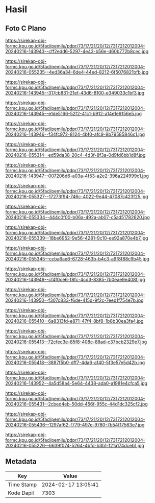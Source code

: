 # Hasil

## Foto C Plano

https://sirekap-obj-formc.kpu.go.id/5fad/pemilu/pdpr/73/17/21/20/12/7317212012004-20240216-143943--cff2edd6-5297-4e43-b56e-d60b772b8cec.jpg

https://sirekap-obj-formc.kpu.go.id/5fad/pemilu/pdpr/73/17/21/20/12/7317212012004-20240216-055235--4ed36a34-6de4-44ed-8212-6f5076821bfb.jpg

https://sirekap-obj-formc.kpu.go.id/5fad/pemilu/pdpr/73/17/21/20/12/7317212012004-20240216-143945--317cb831-21ef-43d6-8100-e349033c1bf3.jpg

https://sirekap-obj-formc.kpu.go.id/5fad/pemilu/pdpr/73/17/21/20/12/7317212012004-20240216-143945--e1de5166-52f2-41c1-b912-a14e1e9156e5.jpg

https://sirekap-obj-formc.kpu.go.id/5fad/pemilu/pdpr/73/17/21/20/12/7317212012004-20240216-143946--f34fc972-8124-4bf0-afc9-9b79585846c1.jpg

https://sirekap-obj-formc.kpu.go.id/5fad/pemilu/pdpr/73/17/21/20/12/7317212012004-20240216-055314--ed59da38-20c4-4d3f-8f3a-0d9fd6bb1d8f.jpg

https://sirekap-obj-formc.kpu.go.id/5fad/pemilu/pdpr/73/17/21/20/12/7317212012004-20240216-143947--007206d6-a03a-4f53-a2e2-396a224999c1.jpg

https://sirekap-obj-formc.kpu.go.id/5fad/pemilu/pdpr/73/17/21/20/12/7317212012004-20240216-055327--17273f94-746c-4022-9e44-47087c423f25.jpg

https://sirekap-obj-formc.kpu.go.id/5fad/pemilu/pdpr/73/17/21/20/12/7317212012004-20240216-055334--444c0f00-b06a-492a-ab07-c5ad51782620.jpg

https://sirekap-obj-formc.kpu.go.id/5fad/pemilu/pdpr/73/17/21/20/12/7317212012004-20240216-055339--18be6952-9e56-4281-9c10-ee92a870e4b7.jpg

https://sirekap-obj-formc.kpu.go.id/5fad/pemilu/pdpr/73/17/21/20/12/7317212012004-20240216-055345--ccba6ae6-6728-463b-b4c3-a9f8f88c9b45.jpg

https://sirekap-obj-formc.kpu.go.id/5fad/pemilu/pdpr/73/17/21/20/12/7317212012004-20240216-143949--cf4f0ce6-f8fc-4cd3-8385-7b0eae9e408f.jpg

https://sirekap-obj-formc.kpu.go.id/5fad/pemilu/pdpr/73/17/21/20/12/7317212012004-20240216-143950--f307c833-f6de-415d-9f2c-7eed1f754e7b.jpg

https://sirekap-obj-formc.kpu.go.id/5fad/pemilu/pdpr/73/17/21/20/12/7317212012004-20240216-055410--6a8313fd-e871-47f4-8bf8-1b8b30ea3fa4.jpg

https://sirekap-obj-formc.kpu.go.id/5fad/pemilu/pdpr/73/17/21/20/12/7317212012004-20240216-055413--72cfec3e-85f8-408c-88ad-c37bcb2329e7.jpg

https://sirekap-obj-formc.kpu.go.id/5fad/pemilu/pdpr/73/17/21/20/12/7317212012004-20240216-055418--3887f5b0-dff7-4da6-a140-5f3e57e5d42b.jpg

https://sirekap-obj-formc.kpu.go.id/5fad/pemilu/pdpr/73/17/21/20/12/7317212012004-20240216-143952--4a5d58a4-5e64-4438-ada0-a1981e4cfca5.jpg

https://sirekap-obj-formc.kpu.go.id/5fad/pemilu/pdpr/73/17/21/20/12/7317212012004-20240216-055431--2cbed4eb-50dd-456f-955c-44d1dc325cf2.jpg

https://sirekap-obj-formc.kpu.go.id/5fad/pemilu/pdpr/73/17/21/20/12/7317212012004-20240216-055436--1297af62-f779-497e-9780-7b54f17563e7.jpg

https://sirekap-obj-formc.kpu.go.id/5fad/pemilu/pdpr/73/17/21/20/12/7317212012004-20240216-055226--6639f074-5264-4bfd-b3b1-f21a174dceb1.jpg


## Metadata

| Key        | Value               |
| ---------- | ------------------- |
| Time Stamp | 2024-02-17 13:05:41 |
| Kode Dapil | 7303                |




